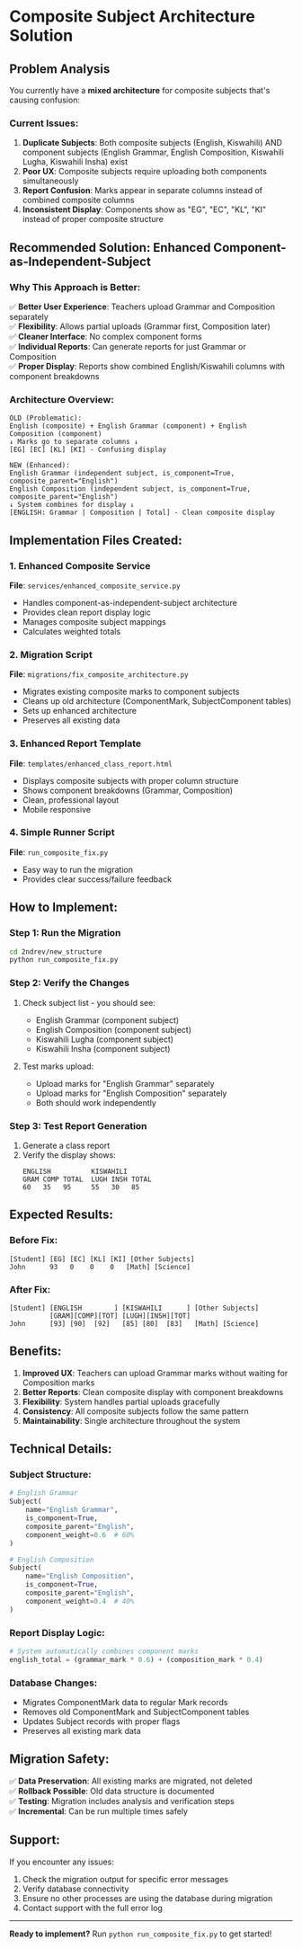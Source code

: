 # Composite Subject Architecture Solution

## Problem Analysis

You currently have a **mixed architecture** for composite subjects that's causing confusion:

### Current Issues:
1. **Duplicate Subjects**: Both composite subjects (English, Kiswahili) AND component subjects (English Grammar, English Composition, Kiswahili Lugha, Kiswahili Insha) exist
2. **Poor UX**: Composite subjects require uploading both components simultaneously
3. **Report Confusion**: Marks appear in separate columns instead of combined composite columns
4. **Inconsistent Display**: Components show as "EG", "EC", "KL", "KI" instead of proper composite structure

## Recommended Solution: Enhanced Component-as-Independent-Subject

### Why This Approach is Better:

✅ **Better User Experience**: Teachers upload Grammar and Composition separately  
✅ **Flexibility**: Allows partial uploads (Grammar first, Composition later)  
✅ **Cleaner Interface**: No complex component forms  
✅ **Individual Reports**: Can generate reports for just Grammar or Composition  
✅ **Proper Display**: Reports show combined English/Kiswahili columns with component breakdowns  

### Architecture Overview:

```
OLD (Problematic):
English (composite) + English Grammar (component) + English Composition (component)
↓ Marks go to separate columns ↓
[EG] [EC] [KL] [KI] - Confusing display

NEW (Enhanced):
English Grammar (independent subject, is_component=True, composite_parent="English")
English Composition (independent subject, is_component=True, composite_parent="English")
↓ System combines for display ↓
[ENGLISH: Grammar | Composition | Total] - Clean composite display
```

## Implementation Files Created:

### 1. Enhanced Composite Service
**File**: `services/enhanced_composite_service.py`
- Handles component-as-independent-subject architecture
- Provides clean report display logic
- Manages composite subject mappings
- Calculates weighted totals

### 2. Migration Script
**File**: `migrations/fix_composite_architecture.py`
- Migrates existing composite marks to component subjects
- Cleans up old architecture (ComponentMark, SubjectComponent tables)
- Sets up enhanced architecture
- Preserves all existing data

### 3. Enhanced Report Template
**File**: `templates/enhanced_class_report.html`
- Displays composite subjects with proper column structure
- Shows component breakdowns (Grammar, Composition)
- Clean, professional layout
- Mobile responsive

### 4. Simple Runner Script
**File**: `run_composite_fix.py`
- Easy way to run the migration
- Provides clear success/failure feedback

## How to Implement:

### Step 1: Run the Migration
```bash
cd 2ndrev/new_structure
python run_composite_fix.py
```

### Step 2: Verify the Changes
1. Check subject list - you should see:
   - English Grammar (component subject)
   - English Composition (component subject)
   - Kiswahili Lugha (component subject)
   - Kiswahili Insha (component subject)

2. Test marks upload:
   - Upload marks for "English Grammar" separately
   - Upload marks for "English Composition" separately
   - Both should work independently

### Step 3: Test Report Generation
1. Generate a class report
2. Verify the display shows:
   ```
   ENGLISH          KISWAHILI
   GRAM COMP TOTAL  LUGH INSH TOTAL
   60   35   95     55   30   85
   ```

## Expected Results:

### Before Fix:
```
[Student] [EG] [EC] [KL] [KI] [Other Subjects]
John      93   0    0    0   [Math] [Science]
```

### After Fix:
```
[Student] [ENGLISH        ] [KISWAHILI      ] [Other Subjects]
          [GRAM][COMP][TOT] [LUGH][INSH][TOT]
John      [93] [90]  [92]   [85] [80]  [83]   [Math] [Science]
```

## Benefits:

1. **Improved UX**: Teachers can upload Grammar marks without waiting for Composition marks
2. **Better Reports**: Clean composite display with component breakdowns
3. **Flexibility**: System handles partial uploads gracefully
4. **Consistency**: All composite subjects follow the same pattern
5. **Maintainability**: Single architecture throughout the system

## Technical Details:

### Subject Structure:
```python
# English Grammar
Subject(
    name="English Grammar",
    is_component=True,
    composite_parent="English",
    component_weight=0.6  # 60%
)

# English Composition  
Subject(
    name="English Composition",
    is_component=True,
    composite_parent="English",
    component_weight=0.4  # 40%
)
```

### Report Display Logic:
```python
# System automatically combines component marks
english_total = (grammar_mark * 0.6) + (composition_mark * 0.4)
```

### Database Changes:
- Migrates ComponentMark data to regular Mark records
- Removes old ComponentMark and SubjectComponent tables
- Updates Subject records with proper flags
- Preserves all existing mark data

## Migration Safety:

✅ **Data Preservation**: All existing marks are migrated, not deleted  
✅ **Rollback Possible**: Old data structure is documented  
✅ **Testing**: Migration includes analysis and verification steps  
✅ **Incremental**: Can be run multiple times safely  

## Support:

If you encounter any issues:
1. Check the migration output for specific error messages
2. Verify database connectivity
3. Ensure no other processes are using the database during migration
4. Contact support with the full error log

---

**Ready to implement?** Run `python run_composite_fix.py` to get started!
